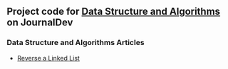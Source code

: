 ## Project code for [Data Structure and Algorithms](https://journaldev.com/data-structure-algorithms) on JournalDev

### Data Structure and Algorithms Articles

* [Reverse a Linked List](https://www.journaldev.com/23035/reverse-a-linked-list)